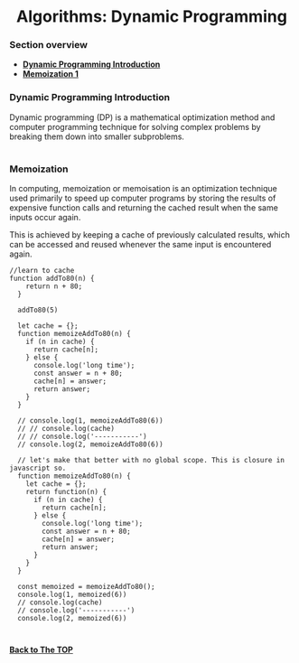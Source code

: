 <h1 align="center">Algorithms: Dynamic Programming</h1>

### Section overview
* **[Dynamic Programming Introduction](#dynamic-programming-introduction)**
* **[Memoization 1](#memoization)**


### Dynamic Programming Introduction

Dynamic programming (DP) is a mathematical optimization method and computer programming technique for solving complex problems by breaking them down into smaller subproblems.

#
### Memoization 

In computing, memoization or memoisation is an optimization technique used primarily to speed up computer programs by storing the results of expensive function calls and returning the cached result when the same inputs occur again. 

This is achieved by keeping a cache of previously calculated results, which can be accessed and reused whenever the same input is encountered again.

```
//learn to cache
function addTo80(n) {
    return n + 80;
  }
  
  addTo80(5)
  
  let cache = {};
  function memoizeAddTo80(n) {
    if (n in cache) {
      return cache[n];
    } else {
      console.log('long time');
      const answer = n + 80;
      cache[n] = answer;
      return answer;
    }
  }
  
  // console.log(1, memoizeAddTo80(6))
  // // console.log(cache)
  // // console.log('-----------')
  // console.log(2, memoizeAddTo80(6))
  
  // let's make that better with no global scope. This is closure in javascript so.
  function memoizeAddTo80(n) { 
    let cache = {};
    return function(n) {
      if (n in cache) {
        return cache[n];
      } else {
        console.log('long time');
        const answer = n + 80;
        cache[n] = answer;
        return answer;
      }
    }
  }
  
  const memoized = memoizeAddTo80();
  console.log(1, memoized(6))
  // console.log(cache)
  // console.log('-----------')
  console.log(2, memoized(6))
```
#
**[Back to The TOP](#section-overview)**